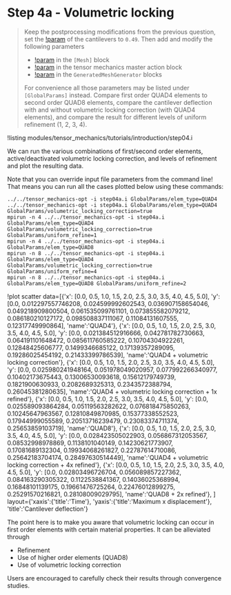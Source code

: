 # Step 4a - Volumetric locking

> Keep the postprocessing modifications from the previous question, set the
> [!param](/Materials/ComputeIsotropicElasticityTensor/poissons_ratio) of the
> cantilevers to `0.49`. Then add and modify the following parameters
>
> - [!param](/Mesh/uniform_refine) in the `[Mesh]` block
> - [!param](/Modules/TensorMechanics/Master/TensorMechanicsAction/volumetric_locking_correction) in the tensor mechanics master action block
> - [!param](/Mesh/GeneratedMeshGenerator/elem_type) in the `GeneratedMeshGenerator` blocks
>
> For convenience all those parameters may be listed under `[GlobalParams]`
> instead. Compare first order QUAD4 elements to second order QUAD8 elements,
> compare the cantilever deflection with and without volumetric locking
> correction (with QUAD4 elements), and compare the result for different levels
> of uniform refinement (1, 2, 3, 4).

!listing modules/tensor_mechanics/tutorials/introduction/step04.i

We can run the various combinations of first/second order elements,
active/deactivated volumetric locking correction, and levels of refinement
and plot the resulting data.

Note that you can override input file parameters from the command line! That means you can run all the cases plotted below using these commands:

```
../../tensor_mechanics-opt -i step04a.i GlobalParams/elem_type=QUAD4
../../tensor_mechanics-opt -i step04a.i GlobalParams/elem_type=QUAD4 GlobalParams/volumetric_locking_correction=true
mpirun -n 4 ../../tensor_mechanics-opt -i step04a.i GlobalParams/elem_type=QUAD4 GlobalParams/volumetric_locking_correction=true GlobalParams/uniform_refine=1
mpirun -n 4 ../../tensor_mechanics-opt -i step04a.i GlobalParams/elem_type=QUAD8
mpirun -n 8 ../../tensor_mechanics-opt -i step04a.i GlobalParams/elem_type=QUAD4 GlobalParams/volumetric_locking_correction=true GlobalParams/uniform_refine=4
mpirun -n 8 ../../tensor_mechanics-opt -i step04a.i GlobalParams/elem_type=QUAD8 GlobalParams/uniform_refine=2
```

!plot scatter data=[{'x': [0.0, 0.5, 1.0, 1.5, 2.0, 2.5, 3.0, 3.5, 4.0, 4.5, 5.0],
                     'y': [0.0, 0.012297557746208, 0.024599992602543, 0.036907158654046, 0.049218909800504, 0.061535099761101, 0.073855582079212, 0.086180210127172, 0.098508837111067, 0.11084131607555, 0.12317749990864],
                     'name':'QUAD4'},
                    {'x': [0.0, 0.5, 1.0, 1.5, 2.0, 2.5, 3.0, 3.5, 4.0, 4.5, 5.0],
                     'y': [0.0, 0.021384512916666, 0.042781782730663, 0.064191101648472, 0.085611760585222, 0.10704304922261, 0.12848425606777, 0.1499346685122, 0.17139357289095, 0.19286025454192, 0.21433399786539],
                     'name':'QUAD4 + volumetric locking correction'},
                    {'x':  [0.0, 0.5, 1.0, 1.5, 2.0, 2.5, 3.0, 3.5, 4.0, 4.5, 5.0],
                     'y':  [0.0, 0.025980241948164, 0.051978049020957, 0.077992266340977, 0.10402173675443, 0.13006530093618, 0.15612179749739, 0.1821900630933, 0.2082689325313, 0.2343572388794, 0.26045381280635],
                     'name':'QUAD4 + volumetric locking correction + 1x refined'},
                    {'x':  [0.0, 0.5, 1.0, 1.5, 2.0, 2.5, 3.0, 3.5, 4.0, 4.5, 5.0],
                     'y':  [0.0, 0.025589093864284, 0.05119563282622, 0.076818475850263, 0.10245647963567, 0.12810849870985, 0.15377338552523, 0.17944999055589, 0.20513716239479, 0.23083374711374, 0.25653859103719],
                     'name':'QUAD8'},
                    {'x': [0.0, 0.5, 1.0, 1.5, 2.0, 2.5, 3.0, 3.5, 4.0, 4.5, 5.0],
                     'y': [0.0, 0.028423505022903, 0.056867312053567, 0.08532998978869, 0.1138101040149, 0.14230621773907, 0.17081689132304, 0.19934068261827, 0.22787614710086, 0.25642183704174, 0.28497630514449],
                     'name':'QUAD4 + volumetric locking correction + 4x refined'},
                    {'x':  [0.0, 0.5, 1.0, 1.5, 2.0, 2.5, 3.0, 3.5, 4.0, 4.5, 5.0],
                     'y':  [0.0, 0.02803496726704, 0.056089857227362, 0.084163290305322, 0.1122538841367, 0.14036025368994, 0.16848101139175, 0.19661476725264, 0.22476012899275, 0.25291570216821, 0.28108009029795],
                      'name':'QUAD8 + 2x refined'},
                     ]
              layout={'xaxis':{'title':'Time'},
                      'yaxis':{'title':'Maximum x displacement'},
                      'title':'Cantilever deflection'}

The point here is to make you aware that volumetric locking can occur in first
order elements with certain material properties. It can be alleviated through

- Refinement
- Use of higher order elements (QUAD8)
- Use of volumetric locking correction

Users are encouraged to carefully check their results through convergence
studies.
